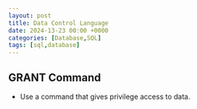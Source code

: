 ```yaml
---
layout: post
title: Data Control Language
date: 2024-13-23 00:00 +0000
categories: [Database,SQL]
tags: [sql,database]
---
```

## GRANT Command
- Use a command that gives privilege access to data.